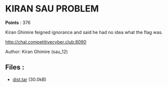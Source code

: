 # KIRAN SAU PROBLEM
**Points** : 376

Kiran Ghimire feigned ignorance and said he had no idea what the flag was.

http://chal.competitivecyber.club:8090

Author: Kiran Ghimire (sau_12)

## Files : 

 - [dist.tar](./dist.tar) (30.0kB)